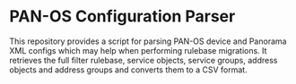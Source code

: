 # PAN-OS Configuration Parser
This repository provides a script for parsing PAN-OS device and Panorama XML configs which may help when performing rulebase migrations. It retrieves the full filter rulebase, service objects, service groups, address objects and address groups and converts them to a CSV format.
